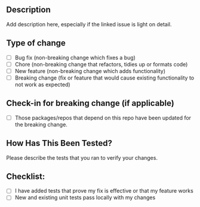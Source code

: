 ## Description

Add description here, especially if the linked issue is light on detail.

## Type of change

- [ ] Bug fix (non-breaking change which fixes a bug)
- [ ] Chore (non-breaking change that refactors, tidies up or formats code)
- [ ] New feature (non-breaking change which adds functionality)
- [ ] Breaking change (fix or feature that would cause existing functionality to not work as expected)

## Check-in for breaking change (if applicable)

- [ ] Those packages/repos that depend on this repo have been updated for the breaking change.

## How Has This Been Tested?

Please describe the tests that you ran to verify your changes.

## Checklist:

- [ ] I have added tests that prove my fix is effective or that my feature works
- [ ] New and existing unit tests pass locally with my changes
